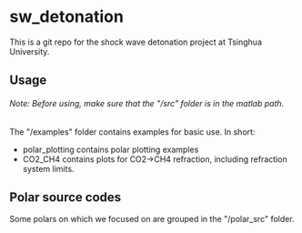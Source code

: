 # sw_detonation
This is a git repo for the shock wave detonation project at Tsinghua University.

## Usage
###### Note: Before using, make sure that the "/src" folder is in the matlab path.
The "/examples" folder contains examples for basic use. In short:
  - polar_plotting contains polar plotting examples
  - CO2_CH4 contains plots for CO2->CH4 refraction, including refraction system limits.

## Polar source codes
Some polars on which we focused on are grouped in the "/polar_src" folder.
